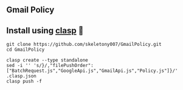 ## Gmail Policy

## Install using [clasp](https://github.com/google/clasp) 🔗

```
git clone https://github.com/skeletony007/GmailPolicy.git
cd GmailPolicy

clasp create --type standalone
sed -i '' 's/}/,"filePushOrder":["BatchRequest.js","GoogleApi.js","GmailApi.js","Policy.js"]}/' .clasp.json
clasp push -f
```
